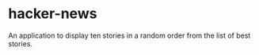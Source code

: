 # hacker-news
An application to display ten stories in a random order from the list of best stories.
